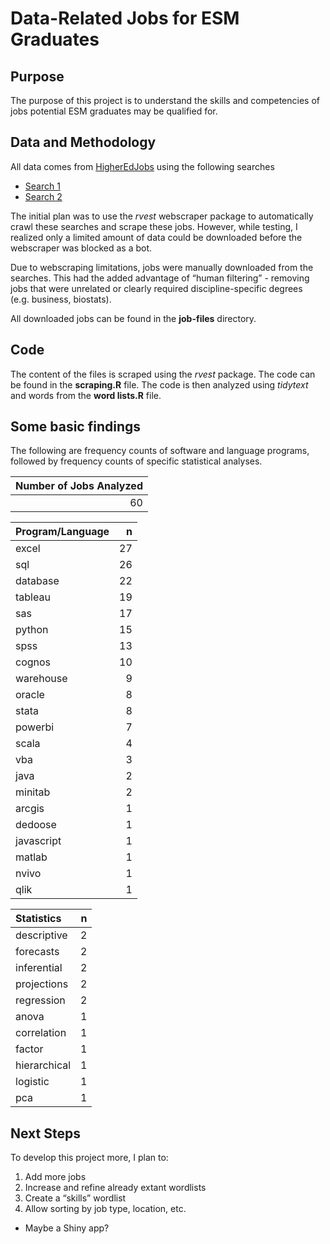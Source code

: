 Data-Related Jobs for ESM Graduates
================

## Purpose

The purpose of this project is to understand the skills and competencies
of jobs potential ESM graduates may be qualified for.

## Data and Methodology

All data comes from [HigherEdJobs](http://www.higheredjobs.com) using
the following
    searches

  - [Search 1](https://www.higheredjobs.com/search/advanced_action.cfm?JobCat=14&JobCat=212&JobCat=148&JobCat=27&JobCat=31&JobCat=43&PosType=1&PosType=2&InstType=1&InstType=2&InstType=3&Keyword=quantitative+OR+statistics+OR+measurement+OR+data&Remote=1&Remote=2&Region=&Submit=Search+Jobs)
  - [Search 2](https://www.higheredjobs.com/search/advanced_action.cfm?PosType=1&PosType=2&InstType=1&InstType=2&InstType=3&Keyword=%22data+scientist%22+OR+%22data+engineer%22+OR+%22data+analyst%22&Remote=1&Remote=2&Region=&Submit=Search+Jobs)

The initial plan was to use the *rvest* webscraper package to
automatically crawl these searches and scrape these jobs. However, while
testing, I realized only a limited amount of data could be downloaded
before the webscraper was blocked as a bot.

Due to webscraping limitations, jobs were manually downloaded from the
searches. This had the added advantage of “human filtering” - removing
jobs that were unrelated or clearly required discipline-specific degrees
(e.g. business, biostats).

All downloaded jobs can be found in the **job-files** directory.

## Code

The content of the files is scraped using the *rvest* package. The code
can be found in the **scraping.R** file. The code is then analyzed using
*tidytext* and words from the **word lists.R** file.

## Some basic findings

The following are frequency counts of software and language programs,
followed by frequency counts of specific statistical analyses.

| Number of Jobs Analyzed |
| ----------------------: |
|                      60 |

| Program/Language |  n |
| :--------------- | -: |
| excel            | 27 |
| sql              | 26 |
| database         | 22 |
| tableau          | 19 |
| sas              | 17 |
| python           | 15 |
| spss             | 13 |
| cognos           | 10 |
| warehouse        |  9 |
| oracle           |  8 |
| stata            |  8 |
| powerbi          |  7 |
| scala            |  4 |
| vba              |  3 |
| java             |  2 |
| minitab          |  2 |
| arcgis           |  1 |
| dedoose          |  1 |
| javascript       |  1 |
| matlab           |  1 |
| nvivo            |  1 |
| qlik             |  1 |

| Statistics   | n |
| :----------- | -: |
| descriptive  | 2 |
| forecasts    | 2 |
| inferential  | 2 |
| projections  | 2 |
| regression   | 2 |
| anova        | 1 |
| correlation  | 1 |
| factor       | 1 |
| hierarchical | 1 |
| logistic     | 1 |
| pca          | 1 |

## Next Steps

To develop this project more, I plan to:

1.  Add more jobs
2.  Increase and refine already extant wordlists
3.  Create a “skills” wordlist
4.  Allow sorting by job type, location, etc.

<!-- end list -->

  - Maybe a Shiny app?

